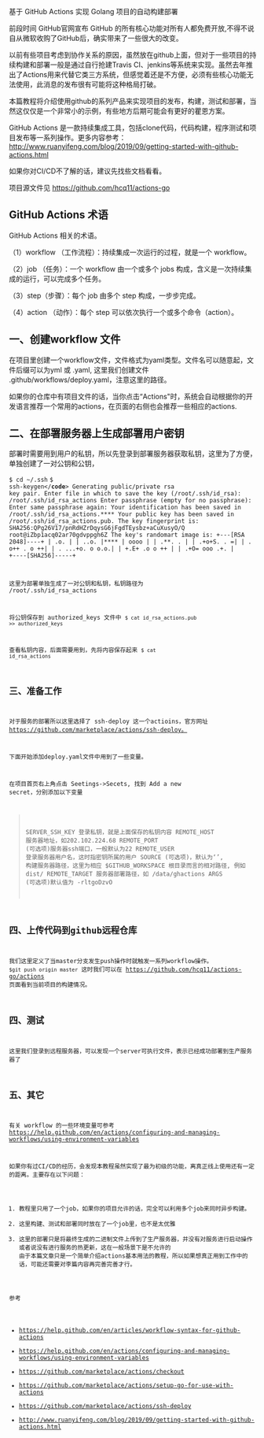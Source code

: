 基于 GitHub Actions 实现 Golang 项目的自动构建部署


前段时间 GitHub官网宣布 GitHub 的所有核心功能对所有人都免费开放,不得不说自从微软收购了GitHub后，确实带来了一些很大的改变。 

以前有些项目考虑到协作关系的原因，虽然放在github上面，但对于一些项目的持续构建和部署一般是通过自行抢建Travis CI、jenkins等系统来实现。虽然去年推出了Actions用来代替它类三方系统，但感觉着还是不方便，必须有些核心功能无法使用，此消息的发布很有可能将这种格局打破。

本篇教程将介绍使用github的系列产品来实现项目的发布，构建，测试和部署，当然这仅仅是一个非常小的示例，有些地方后期可能会有更好的瞿恩方案。

GitHub Actions 是一款持续集成工具，包括clone代码，代码构建，程序测试和项目发布等一系列操作。更多内容参考：http://www.ruanyifeng.com/blog/2019/09/getting-started-with-github-actions.html


如果你对CI/CD不了解的话，建议先找些文档看看。

项目源文件见 https://github.com/hcq11/actions-go

## GitHub Actions 术语
GitHub Actions 相关的术语。

（1）workflow （工作流程）：持续集成一次运行的过程，就是一个 workflow。

（2）job （任务）：一个 workflow 由一个或多个 jobs 构成，含义是一次持续集成的运行，可以完成多个任务。

（3）step（步骤）：每个 job 由多个 step 构成，一步步完成。

（4）action （动作）：每个 step 可以依次执行一个或多个命令（action）。

## 一、创建workflow 文件
在项目里创建一个workflow文件，文件格式为yaml类型。文件名可以随意起，文件后缀可以为yml 或 .yaml, 这里我们创建文件 .github/workflows/deploy.yaml，注意这里的路径。

如果你的仓库中有项目文件的话，当你点击“Actions"时，系统会自动根据你的开发语言推荐一个常用的actions，在页面的右侧也会推荐一些相应的actions.

## 二、在部署服务器上生成部署用户密钥
部署时需要用到用户的私钥，所以先登录到部署服务器获取私钥，这里为了方便，单独创建了一对公钥和公钥，


<code>$ cd ~/.ssh</code>
<code>$ ssh-keygen</**code**>
Generating public/private rsa key pair.
Enter file in which to save the key (/root/.ssh/id_rsa): /root/.ssh/id_rsa_actions
Enter passphrase (empty for no passphrase):
Enter same passphrase again:
Your identification has been saved in /root/.ssh/id_rsa_actions.****
Your public key has been saved in /root/.ssh/id_rsa_actions.pub.
The key fingerprint is:
SHA256:QPg26V17/pnRdHZrDqysG6jFgdTEysbz+aCuXusyO/Q root@iZbp1acq02ar70gdvppgh6Z
The key's randomart image is:
+---[RSA 2048]----+
|     .o.         |
|    ..o.         |****
|    oooo         |
|    .**.  .      |
|    .+o+S. .    =|
|   .  o++ . o  ++|
|  . ...+o. o o.o.|
|   +.E+  .o o ++ |
|  .+O=   ooo .+. |
+----[SHA256]-----+

这里为部署单独生成了一对公钥和私钥，私钥路径为 /root/.ssh/id_rsa_actions

将公钥保存到 authorized_keys 文件中
<code>$ cat id_rsa_actions.pub >> authorized_keys</code>

查看私钥内容，后面需要用到，先将内容保存起来
<code>$ cat id_rsa_actions</code>

## 三、准备工作
对于服务的部署所以这里选择了 ssh-deploy 这一个actioins，官方网址 https://github.com/marketplace/actions/ssh-deploy。

下面开始添加deploy.yaml文件中用到了一些变量。

在项目首页右上角点击 Seetings->Secets, 找到 Add a new secret，分别添加以下变量 

>SERVER_SSH_KEY 登录私钥，就是上面保存的私钥内容
REMOTE_HOST 服务器地址，如202.102.224.68
REMOTE_PORT (可选项)服务器ssh端口，一般默认为22
REMOTE_USER 登录服务器用户名，这时指密钥所属的用户
SOURCE (可选项)，默认为‘’, 构建服务器路径，这里为相应 $GITHUB_WORKSPACE 根目录而言的相对路径, 例如 dist/
REMOTE_TARGET 服务器部署路径，如 /data/ghactions
ARGS (可选项)默认值为 -rltgoDzvO



## 四、上传代码到github远程仓库
我们这里定义了当master分支发生push操作时就触发一系列workflow操作。
<code>$git push origin master</code>
这时我们可以在 https://github.com/hcq11/actions-go/actions 页面看到当前项目的构建情况。

## 四、测试
这里我们登录到远程服务器，可以发现一个server可执行文件，表示已经成功部署到生产服务器了


## 五、其它
有关 workflow 的一些环境变量可参考 https://help.github.com/en/actions/configuring-and-managing-workflows/using-environment-variables

如果你有过CI/CD的经历，会发现本教程虽然实现了最为初级的功能，离真正线上使用还有一定的距离。主要存在以下问题：
1. 教程里只用了一个job，如果你的项目允许的话，完全可以利用多个job来同时异步构建。
2. 这里构建、测试和部署同时放在了一个job里，也不是太优雅
3. 这里的部署只是将最终生成的二进制文件上传到了生产服务器，并没有对服务进行启动操作或者说没有进行服务的热更新，这在一般场景下是不允许的
由于本篇文章只是一个简单介绍actions基本用法的教程，所以如果想真正用到工作中的话，可能还需要对李篇内容再完善完善才行。

参考
- https://help.github.com/en/articles/workflow-syntax-for-github-actions
- https://help.github.com/en/actions/configuring-and-managing-workflows/using-environment-variables
- https://github.com/marketplace/actions/checkout
- https://github.com/marketplace/actions/setup-go-for-use-with-actions
- https://github.com/marketplace/actions/ssh-deploy
- http://www.ruanyifeng.com/blog/2019/09/getting-started-with-github-actions.html